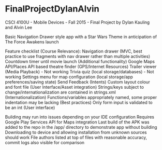 # FinalProjectDylanAlvin
CSCI 4100U - Mobile Devices - Fall 2015 - Final Project by Dylan Kauling and Alvin Lee

Basic Navigation Drawer style app with a Star Wars Theme in anticipation of The Force Awakens launch

Feature checklist (Course Relevance):
Navigation drawer (MVC, best practice to use fragments with nav drawer rather than multiple activities)
Countdown timer until movie launch (Additional functionality)
Google Maps API/Places API based theatre finder (GPS/Internet Resources)
Trailer viewer (Media Playback) - Not working
Trivia quiz (local storage/databases) - Not working
Settings menu for map configuration (local storage/app preferences/saving state)
Send Feedback (Intents)
Custom layout colour and font file (User Interface/Asset integration)
Strings/keys subject to change/internationalization are contained in strings.xml (Internationalization)
Functions/variables appropriately named, some proper indentation may be lacking (Best practices)
Only form input is validated to be an int (User interface)

Building may run into issues depending on your IDE configuration
Requires Google Play Services API for Maps integration
Last build of the APK was added to the repo in the /app/ directory to demonstrate app without building
Downloading to device and allowing installation from unknown sources should work
File authors listed at top of files with reasonable accuracy, commit logs also visible for comparison
